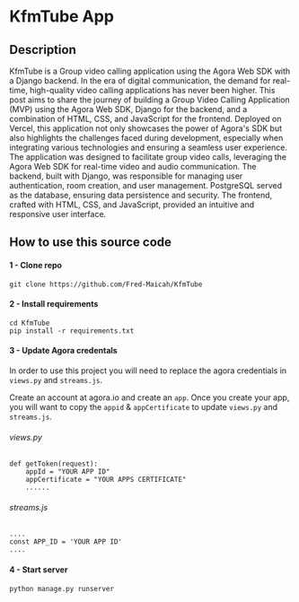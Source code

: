 # KfmTube App

## Description 
KfmTube is a Group video calling application using the Agora Web SDK with a Django backend.
In the era of digital communication, the demand for real-time, high-quality video calling applications has never been higher. This post aims to share the journey of building a Group Video Calling Application (MVP) using the Agora Web SDK, Django for the backend, and a combination of HTML, CSS, and JavaScript for the frontend. Deployed on Vercel, this application not only showcases the power of Agora's SDK but also highlights the challenges faced during development, especially when integrating various technologies and ensuring a seamless user experience.
The application was designed to facilitate group video calls, leveraging the Agora Web SDK for real-time video and audio communication. The backend, built with Django, was responsible for managing user authentication, room creation, and user management. PostgreSQL served as the database, ensuring data persistence and security. The frontend, crafted with HTML, CSS, and JavaScript, provided an intuitive and responsive user interface.

##  How to use this source code

#### 1 - Clone repo
```
git clone https://github.com/Fred-Maicah/KfmTube
```

#### 2 - Install requirements
```
cd KfmTube
pip install -r requirements.txt
```

#### 3 - Update Agora credentals
In order to use this project you will need to replace the agora credentials in `views.py` and `streams.js`.

Create an account at agora.io and create an `app`. Once you create your app, you will want to copy the `appid` & `appCertificate` to update `views.py` and `streams.js`.

###### views.py
```
def getToken(request):
    appId = "YOUR APP ID"
    appCertificate = "YOUR APPS CERTIFICATE"
    ......
```

###### streams.js
```
....
const APP_ID = 'YOUR APP ID'
....
```


#### 4 - Start server
```
python manage.py runserver
```
